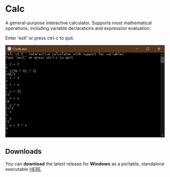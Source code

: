 # Calc

  A general-purpose interactive calculator. Supports most mathematical operations, including variable declarations and expression evaluation.
  
  Enter 'exit' or press ctrl-c to quit.
  
<p align="center"><img src="screenshot/screenshot.png"></p>

## Downloads
You can <b>download</b> the latest release for <b>Windows</b> as a portable, standalone executable [HERE](https://github.com/DexterLagan/calc/releases).

